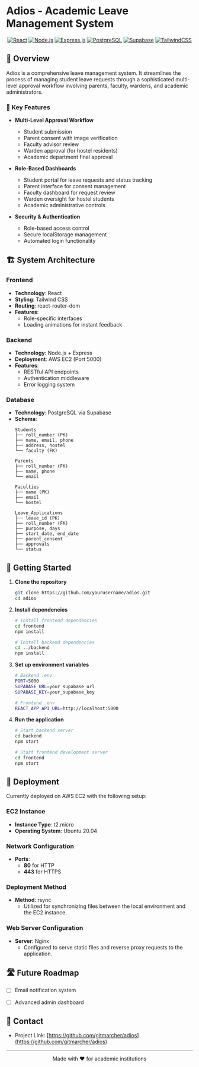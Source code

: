# Adios - Academic Leave Management System

<div align="center">

[![React](https://img.shields.io/badge/React-20232A?style=for-the-badge&logo=react&logoColor=61DAFB)](https://reactjs.org/)
[![Node.js](https://img.shields.io/badge/Node.js-43853D?style=for-the-badge&logo=node.js&logoColor=white)](https://nodejs.org/)
[![Express.js](https://img.shields.io/badge/Express.js-404D59?style=for-the-badge)](https://expressjs.com/)
[![PostgreSQL](https://img.shields.io/badge/PostgreSQL-316192?style=for-the-badge&logo=postgresql&logoColor=white)](https://www.postgresql.org/)
[![Supabase](https://img.shields.io/badge/Supabase-181818?style=for-the-badge&logo=supabase&logoColor=white)](https://supabase.com/)
[![TailwindCSS](https://img.shields.io/badge/Tailwind_CSS-38B2AC?style=for-the-badge&logo=tailwind-css&logoColor=white)](https://tailwindcss.com/)

</div>

## 📖 Overview

Adios is a comprehensive leave management system. It streamlines the process of managing student leave requests through a sophisticated multi-level approval workflow involving parents, faculty, wardens, and academic administrators.

### 🎯 Key Features

- **Multi-Level Approval Workflow**
  - Student submission
  - Parent consent with image verification
  - Faculty advisor review
  - Warden approval (for hostel residents)
  - Academic department final approval

- **Role-Based Dashboards**
  - Student portal for leave requests and status tracking
  - Parent interface for consent management
  - Faculty dashboard for request review
  - Warden oversight for hostel students
  - Academic administrative controls

- **Security & Authentication**
  - Role-based access control
  - Secure localStorage management
  - Automated login functionality

## 🏗️ System Architecture

### Frontend
- **Technology**: React
- **Styling**: Tailwind CSS
- **Routing**: react-router-dom
- **Features**:
  - Role-specific interfaces
  - Loading animations for instant feedback

### Backend
- **Technology**: Node.js + Express
- **Deployment**: AWS EC2 (Port 5000)
- **Features**:
  - RESTful API endpoints
  - Authentication middleware
  - Error logging system

### Database
- **Technology**: PostgreSQL via Supabase
- **Schema**:
  ```
  Students
  ├── roll_number (PK)
  ├── name, email, phone
  ├── address, hostel
  └── faculty (FK)

  Parents
  ├── roll_number (FK)
  ├── name, phone
  └── email

  Faculties
  ├── name (PK)
  ├── email
  └── hostel

  Leave_Applications
  ├── leave_id (PK)
  ├── roll_number (FK)
  ├── purpose, days
  ├── start_date, end_date
  ├── parent_consent
  ├── approvals
  └── status
  ```

## 🚀 Getting Started

1. **Clone the repository**
   ```bash
   git clone https://github.com/yourusername/adios.git
   cd adios
   ```

2. **Install dependencies**
   ```bash
   # Install frontend dependencies
   cd frontend
   npm install

   # Install backend dependencies
   cd ../backend
   npm install
   ```

3. **Set up environment variables**
   ```bash
   # Backend .env
   PORT=5000
   SUPABASE_URL=your_supabase_url
   SUPABASE_KEY=your_supabase_key

   # Frontend .env
   REACT_APP_API_URL=http://localhost:5000
   ```

4. **Run the application**
   ```bash
   # Start backend server
   cd backend
   npm start

   # Start frontend development server
   cd frontend
   npm start
   ```

## 🔧 Deployment

Currently deployed on AWS EC2 with the following setup:
### EC2 Instance
- **Instance Type**: t2.micro
- **Operating System**: Ubuntu 20.04

### Network Configuration
- **Ports**:
  - **80** for HTTP
  - **443** for HTTPS

### Deployment Method
- **Method**: rsync
  - Utilized for synchronizing files between the local environment and the EC2 instance.

### Web Server Configuration
- **Server**: Nginx
  - Configured to serve static files and reverse proxy requests to the application.

## 🛣️ Future Roadmap

- [ ] Email notification system
- [ ] Advanced admin dashboard


## 👥 Contact

- Project Link: [https://github.com/gitmarcher/adios](https://github.com/gitmarcher/adios)

---

<div align="center">
Made with ❤️ for academic institutions
</div>
